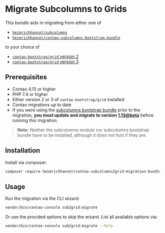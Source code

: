 # Migrate Subcolumns to Grids

This bundle aids in migrating from either one of
- [`heimrichhannot/subcolumns`](https://github.com/heimrichhannot/contao-subcolumns)
- [`heimrichhannot/contao-subcolumns-bootstrap-bundle`](https://github.com/heimrichhannot/contao-subcolumns-bootstrap-bundle)

to your choice of
- [`contao-bootstrap/grid` version 2](https://github.com/contao-bootstrap/grid)
- [`contao-bootstrap/grid` version 3](https://contao-bootstrap.de/bootstrap-5-verwenden.html)


## Prerequisites

- Contao 4.13 or higher
- PHP 7.4 or higher
- Either version 2 or 3 of `contao-bootstrap/grid` installed
- Contao migrations up to date
- If you were using the [subcolumns bootstrap bundle](https://github.com/heimrichhannot/contao-subcolumns-bootstrap-bundle) prior to the migration,
**you must update and migrate to version [1.13@beta](https://github.com/heimrichhannot/contao-subcolumns-bootstrap-bundle/tree/feature/set_selection)** before running this migration.

> **Note:** Neither the subcolumns module nor subcolumns bootstrap bundle have to be installed,
> although it does not hurt if they are.


## Installation

Install via composer:

```bash
composer require heimrichhannot/contao-subcolumns2grid-migration-bundle:dev-trunk
```

## Usage

Run the migration via the CLI wizard:

```bash
vendor/bin/contao-console sub2grid:migrate
```

Or use the provided options to skip the wizard. List all available options via:

```bash
vendor/bin/contao-console sub2grid:migrate --help
```
